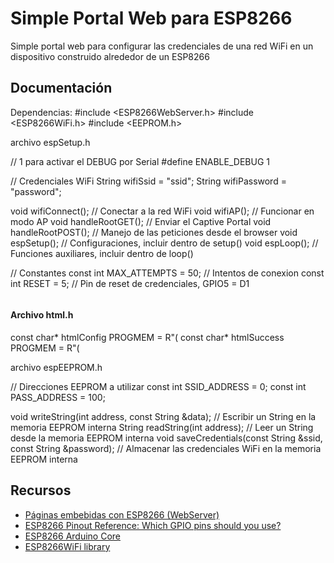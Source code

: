 # Simple Portal Web para ESP8266

Simple portal web para configurar las credenciales de una red WiFi en un dispositivo construido alrededor de un ESP8266

## Documentación

Dependencias: #include <ESP8266WebServer.h>
#include <ESP8266WiFi.h>
#include <EEPROM.h>

archivo espSetup.h

// 1 para activar el DEBUG por Serial
#define ENABLE_DEBUG 1

// Credenciales WiFi
String wifiSsid = "ssid";
String wifiPassword = "password";

void wifiConnect();     // Conectar a la red WiFi
void wifiAP();          // Funcionar en modo AP
void handleRootGET();   // Enviar el Captive Portal
void handleRootPOST();  // Manejo de las peticiones desde el browser
void espSetup();        // Configuraciones, incluir dentro de setup()
void espLoop();         // Funciones auxiliares, incluir dentro de loop()

// Constantes
const int MAX_ATTEMPTS = 50;  // Intentos de conexion
const int RESET = 5;          // Pin de reset de credenciales, GPIO5 = D1
```
```

#### Archivo html.h

const char* htmlConfig PROGMEM = R"(
const char* htmlSuccess PROGMEM = R"(

archivo espEEPROM.h

// Direcciones EEPROM a utilizar
const int SSID_ADDRESS = 0;
const int PASS_ADDRESS = 100;

void writeString(int address, const String &data);                 // Escribir un String en la memoria EEPROM interna
String readString(int address);                                    // Leer un String desde la memoria EEPROM interna
void saveCredentials(const String &ssid, const String &password);  // Almacenar las credenciales WiFi en la memoria EEPROM interna

## Recursos

- [Páginas embebidas con ESP8266 (WebServer)](https://blog.tute-avalos.com/2022/08/26/paginas-embebidas-webserver-esp8266/)
- [ESP8266 Pinout Reference: Which GPIO pins should you use?](https://randomnerdtutorials.com/esp8266-pinout-reference-gpios/)
- [ESP8266 Arduino Core ](https://arduino-esp8266.readthedocs.io/en/2.5.2/reference.html)
- [ESP8266WiFi library](https://arduino-esp8266.readthedocs.io/en/latest/esp8266wifi/readme.html)
